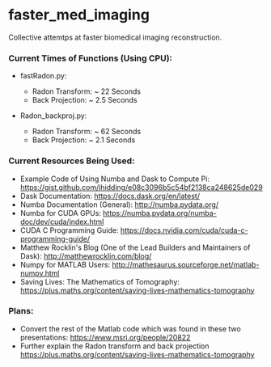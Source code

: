 # faster_med_imaging
Collective attemtps at faster biomedical imaging reconstruction.

### Current Times of Functions (Using CPU):
- fastRadon.py:
  + Radon Transform: ~ 22 Seconds
  + Back Projection: ~ 2.5 Seconds

- Radon_backproj.py:
  + Radon Transform: ~ 62 Seconds
  + Back Projection: ~ 2.1 Seconds

### Current Resources Being Used:
- Example Code of Using Numba and Dask to Compute Pi: https://gist.github.com/jhidding/e08c3096b5c54bf2138ca248625de029
- Dask Documentation: https://docs.dask.org/en/latest/
- Numba Documentation (General): http://numba.pydata.org/
- Numba for CUDA GPUs: https://numba.pydata.org/numba-doc/dev/cuda/index.html
- CUDA C Programming Guide: https://docs.nvidia.com/cuda/cuda-c-programming-guide/
- Matthew Rocklin's Blog (One of the Lead Builders and Maintainers of Dask): http://matthewrocklin.com/blog/
- Numpy for MATLAB Users: http://mathesaurus.sourceforge.net/matlab-numpy.html
- Saving Lives: The Mathematics of Tomography: https://plus.maths.org/content/saving-lives-mathematics-tomography

### Plans:
- Convert the rest of the Matlab code which was found in these two presentations: https://www.msri.org/people/20822
- Further explain the Radon transform and back projection
https://plus.maths.org/content/saving-lives-mathematics-tomography
